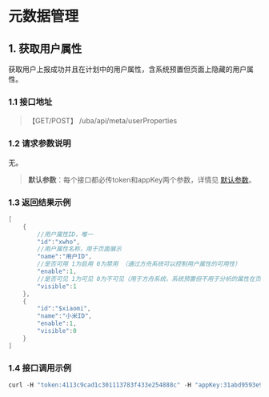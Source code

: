 # 元数据管理

## 1. 获取用户属性

获取用户上报成功并且在计划中的用户属性，含系统预置但页面上隐藏的用户属性。

### 1.1 接口地址

> 【GET/POST】 /uba/api/meta/userProperties

### 1.2 请求参数说明

无。

> **默认参数**：每个接口都必传token和appKey两个参数，详情见 [默认参数](./#11-mo-ren-can-shu)。

### 1.3 返回结果示例

```java
[
    {
        //用户属性ID，唯一
        "id":"xwho",
        //用户属性名称，用于页面展示
        "name":"用户ID",
        //是否可用 1为启用 0为禁用 （通过方舟系统可以控制用户属性的可用性）
        "enable":1,
        //是否可见 1为可见 0为不可见（用于方舟系统，系统预置但不用于分析的属性在页面上被隐藏了）
        "visible":1
    },
    {
        "id":"$xiaomi",
        "name":"小米ID",
        "enable":1,
        "visible":0
    }
]
```

### 1.4 接口调用示例

```java
curl -H "token:4113c9cad1c301113783f433e254888c" -H "appKey:31abd9593e9983ec" http://127.0.0.1:4005/uba/api/meta/userProperties
```



